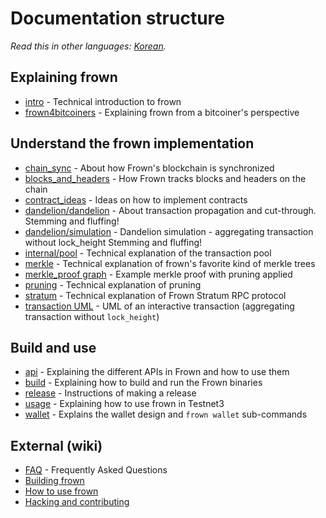 # Documentation structure

*Read this in other languages: [Korean](table_of_contents_KR.md).*

## Explaining frown

- [intro](intro.md) - Technical introduction to frown
- [frown4bitcoiners](frown4bitcoiners.md) - Explaining frown from a bitcoiner's perspective

## Understand the frown implementation

- [chain_sync](chain/chain_sync.md) - About how Frown's blockchain is synchronized
- [blocks_and_headers](chain/blocks_and_headers.md) - How Frown tracks blocks and headers on the chain
- [contract_ideas](contract_ideas.md) - Ideas on how to implement contracts
- [dandelion/dandelion](dandelion/dandelion.md) - About transaction propagation and cut-through. Stemming and fluffing!
- [dandelion/simulation](dandelion/simulation.md) - Dandelion simulation - aggregating transaction without lock_height Stemming and fluffing!
- [internal/pool](internal/pool.md) - Technical explanation of the transaction pool
- [merkle](merkle.md) - Technical explanation of frown's favorite kind of merkle trees
- [merkle_proof graph](merkle_proof/merkle_proof.png) - Example merkle proof with pruning applied
- [pruning](pruning.md) - Technical explanation of pruning
- [stratum](stratum.md) - Technical explanation of Frown Stratum RPC protocol
- [transaction UML](wallet/transaction/basic-transaction-wf.png) - UML of an interactive transaction (aggregating transaction without `lock_height`)

## Build and use

- [api](api/api.md) - Explaining the different APIs in Frown and how to use them
- [build](build.md) - Explaining how to build and run the Frown binaries
- [release](release_instruction.md) - Instructions of making a release
- [usage](usage.md) - Explaining how to use frown in Testnet3
- [wallet](wallet/usage.md) - Explains the wallet design and `frown wallet` sub-commands

## External (wiki)

- [FAQ](https://github.com/mimblewimble/docs/wiki/FAQ) - Frequently Asked Questions
- [Building frown](https://github.com/mimblewimble/docs/wiki/Building)
- [How to use frown](https://github.com/mimblewimble/docs/wiki/How-to-use-frown)
- [Hacking and contributing](https://github.com/mimblewimble/docs/wiki/Hacking-and-contributing)
